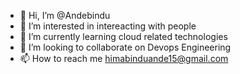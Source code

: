 - 👋 Hi, I’m @Andebindu
- 👀 I’m interested in intereacting with people
- 🌱 I’m currently learning cloud related technologies
- 💞️ I’m looking to collaborate on Devops Engineering
- 📫 How to reach me himabinduande15@gmail.com

<!---
Andebindu/Andebindu is a ✨ special ✨ repository because its `README.md` (this file) appears on your GitHub profile.
You can click the Preview link to take a look at your changes.
--->
